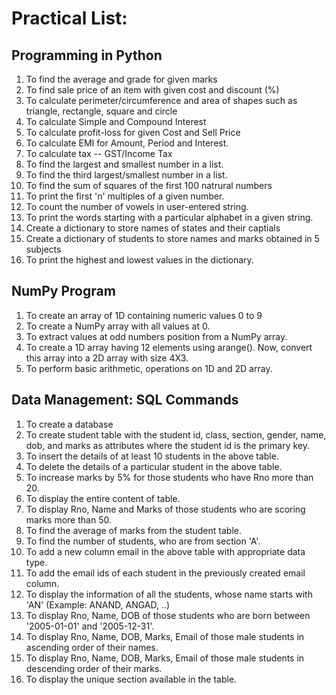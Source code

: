 # Practical List:


## Programming in Python

1. To find the average and grade for given marks
2. To find sale price of an item with given cost and discount (%)
3. To calculate perimeter/circumference and area of shapes such as triangle, rectangle, square and circle
4. To calculate Simple and Compound Interest
5. To calculate profit-loss for given Cost and Sell Price
6. To calculate EMI for Amount, Period and Interest.
7. To calculate tax -- GST/Income Tax
8. To find the largest and smallest number in a list.
9. To find the third largest/smallest number in a list.
10. To find the sum of squares of the first 100 natrural numbers
11. To print the first 'n' multiples of a given number.
12. To count the number of vowels in user-entered string.
13. To print the words starting with a particular alphabet in a given string.
14. Create a dictionary to store names of states and their captials
15. Create a dictionary of students to store names and marks obtained in 5 subjects
16. To print the highest and lowest values in the dictionary.


## NumPy Program

1. To create an array of 1D containing numeric values 0 to 9
2. To create a NumPy array with all values at 0.
3. To extract values at odd numbers position from a NumPy array.
4. To create a 1D array having 12 elements using arange(). Now, convert this array into a 2D array with size 4X3.
5. To perform basic arithmetic, operations on 1D and 2D array.


## Data Management: SQL Commands

1. To create a database
2. To create student table with the student id, class, section, gender, name, dob, and marks as attributes where the student id is the primary key.
3. To insert the details of at least 10 students in the above table.
4. To delete the details of a particular student in the above table.
5. To increase marks by 5% for those students who have Rno more than 20.
6. To display the entire content of table.
7. To display Rno, Name and Marks of those students who are scoring marks more than 50.
8. To find the average of marks from the student table.
9. To find the number of students, who are from section 'A'.
10. To add a new column email in the above table with appropriate data type.
11. To add the email ids of each student in the previously created email column.
12. To display the information of all the students, whose name starts with 'AN' (Example: ANAND, ANGAD, ..)
13. To display Rno, Name, DOB of those students who are born between '2005-01-01' and '2005-12-31'.
14. To display Rno, Name, DOB, Marks, Email of those male students in ascending order of their names.
15. To display Rno, Name, DOB, Marks, Email of those male students in descending order of their marks.
16. To display the unique section available in the table.
